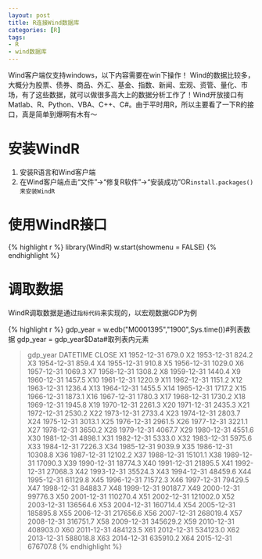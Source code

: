 ```yaml
---
layout: post
title: R连接Wind数据库
categories: [R]
tags:
- R
- wind数据库
---
```

Wind客户端仅支持windows，以下内容需要在win下操作！
Wind的数据比较多，大概分为股票、债券、商品、外汇、基金、指数、新闻、宏观、资管、量化、市场，有了这些数据，就可以做很多高大上的数据分析工作了！Wind开放接口有Matlab、R、Python、VBA、C++、C#。由于平时用R，所以主要看了一下R的接口，真是简单到爆啊有木有～

# 安装WindR

1. 安装R语言和Wind客户端
2. 在Wind客户端点击“文件”->“修复R软件”->“安装成功”OR`install.packages()来安装WindR`

# 使用WindR接口

{% highlight r %}
library(WindR)
w.start(showmenu = FALSE)
{% endhighlight %}

# 调取数据

WindR调取数据是通过`指标代码`来实现的，以宏观数据GDP为例

{% highlight r %}
gdp_year = w.edb("M0001395","1900",Sys.time())#列表数据
gdp_year = gdp_year$Data#取列表内元素
> gdp_year
      DATETIME    CLOSE
X1  1952-12-31    679.0
X2  1953-12-31    824.2
X3  1954-12-31    859.4
X4  1955-12-31    910.8
X5  1956-12-31   1029.0
X6  1957-12-31   1069.3
X7  1958-12-31   1308.2
X8  1959-12-31   1440.4
X9  1960-12-31   1457.5
X10 1961-12-31   1220.9
X11 1962-12-31   1151.2
X12 1963-12-31   1236.4
X13 1964-12-31   1455.5
X14 1965-12-31   1717.2
X15 1966-12-31   1873.1
X16 1967-12-31   1780.3
X17 1968-12-31   1730.2
X18 1969-12-31   1945.8
X19 1970-12-31   2261.3
X20 1971-12-31   2435.3
X21 1972-12-31   2530.2
X22 1973-12-31   2733.4
X23 1974-12-31   2803.7
X24 1975-12-31   3013.1
X25 1976-12-31   2961.5
X26 1977-12-31   3221.1
X27 1978-12-31   3650.2
X28 1979-12-31   4067.7
X29 1980-12-31   4551.6
X30 1981-12-31   4898.1
X31 1982-12-31   5333.0
X32 1983-12-31   5975.6
X33 1984-12-31   7226.3
X34 1985-12-31   9039.9
X35 1986-12-31  10308.8
X36 1987-12-31  12102.2
X37 1988-12-31  15101.1
X38 1989-12-31  17090.3
X39 1990-12-31  18774.3
X40 1991-12-31  21895.5
X41 1992-12-31  27068.3
X42 1993-12-31  35524.3
X43 1994-12-31  48459.6
X44 1995-12-31  61129.8
X45 1996-12-31  71572.3
X46 1997-12-31  79429.5
X47 1998-12-31  84883.7
X48 1999-12-31  90187.7
X49 2000-12-31  99776.3
X50 2001-12-31 110270.4
X51 2002-12-31 121002.0
X52 2003-12-31 136564.6
X53 2004-12-31 160714.4
X54 2005-12-31 185895.8
X55 2006-12-31 217656.6
X56 2007-12-31 268019.4
X57 2008-12-31 316751.7
X58 2009-12-31 345629.2
X59 2010-12-31 408903.0
X60 2011-12-31 484123.5
X61 2012-12-31 534123.0
X62 2013-12-31 588018.8
X63 2014-12-31 635910.2
X64 2015-12-31 676707.8
{% endhighlight %}
